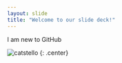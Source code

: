 ```yaml
---
layout: slide
title: "Welcome to our slide deck!"
---
```


I am new to GitHub

![catstello](https://octodex.github.com/images/catstello.png)
{: .center}
